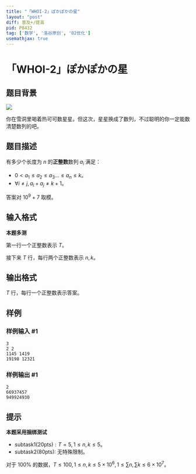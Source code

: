 ```yaml
---
title: "「WHOI-2」ぽかぽかの星"
layout: "post"
diff: 普及+/提高
pid: P8432
tag: ['数学', '洛谷原创', 'O2优化']
usemathjax: true
---
```


# 「WHOI-2」ぽかぽかの星
## 题目背景

![](bilibili:BV16J411x7nS)

你在雪洞里喝着热可可数星星。但这次，星星换成了数列，不过聪明的你一定能数清楚数列的吧。
## 题目描述

有多少个长度为 $n$ 的**正整数**数列 $a_i$ 满足：

- $0<a_1\leq a_2\leq a_3\dots \leq a_n\leq k$。
- $\forall i\not = j,a_i+a_j\not = k+1$。

答案对 $10^9+7$ 取模。
## 输入格式

**本题多测**

第一行一个正整数表示 $T$。

接下来 $T$ 行，每行两个正整数表示 $n,k$。
## 输出格式

$T$ 行，每行一个正整数表示答案。
## 样例

### 样例输入 #1
```
3
2 2
1145 1419
19198 12321
```
### 样例输出 #1
```
2
66937457
949924930
```
## 提示

**本题采用捆绑测试**

- $\text{subtask1(20pts)}:T=5,1\leq n,k\le5$。
- $\text{subtask2(80pts)}:$ 无特殊限制。


对于 $100\%$ 的数据，$T\leq100,1\le n,k\le 5\times 10^6,1\leq  \sum n,  \sum  k\le6\times 10^7$。


